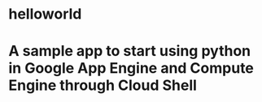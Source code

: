 # helloworld
# A sample app to start using python in Google App Engine and Compute Engine through Cloud Shell
